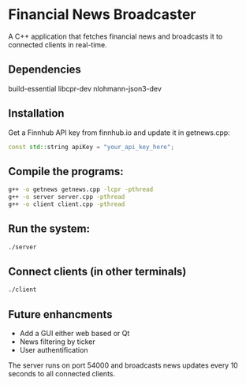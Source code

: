 # Financial News Broadcaster
A C++ application that fetches financial news and broadcasts it to connected clients in real-time.

## Dependencies
build-essential
libcpr-dev
nlohmann-json3-dev

## Installation
Get a Finnhub API key from finnhub.io and update it in getnews.cpp:
```cpp
const std::string apiKey = "your_api_key_here";
```

## Compile the programs:
```bash
g++ -o getnews getnews.cpp -lcpr -pthread
g++ -o server server.cpp -pthread
g++ -o client client.cpp -pthread
```

## Run the system:
```bash
./server
```

## Connect clients (in other terminals)
```bash
./client
```

## Future enhancments

- Add a GUI either web based or Qt
- News filtering by ticker
- User authentification


The server runs on port 54000 and broadcasts news updates every 10 seconds to all connected clients.


